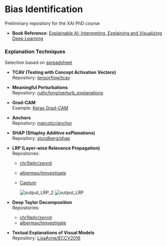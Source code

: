 # Bias Identification

Preliminary repository for the XAI PhD course

- **Book Reference**: [Explainable AI: Interpreting, Explaining and Visualizing Deep Learning](https://link.springer.com/book/10.1007/978-3-031-04083-2)

### Explanation Techniques
Selection based on [spreadsheet](https://docs.google.com/spreadsheets/d/1D41GaAqRkuMvUVMxbuyQux-gFpiGhWhEwc6pWi3HtDI/edit?gid=0#gid=0)

- **TCAV (Testing with Concept Activation Vectors)**  
  Repository: [tensorflow/tcav](https://github.com/tensorflow/tcav)

- **Meaningful Perturbations**  
  Repository: [ruthcfong/perturb_explanations](https://github.com/ruthcfong/perturb_explanations)

- **Grad-CAM**  
  Example: [Keras Grad-CAM](https://keras.io/examples/vision/grad_cam/)

- **Anchors**  
  Repository: [marcotcr/anchor](https://github.com/marcotcr/anchor)

- **SHAP (SHapley Additive exPlanations)**  
  Repository: [slundberg/shap](https://github.com/slundberg/shap)

- **LRP (Layer-wise Relevance Propagation)**  
  Repositories:  
  - [chr5tphr/zennit](https://github.com/chr5tphr/zennit)  
  - [albermax/innvestigate](https://github.com/albermax/innvestigate)
  - [Captum](https://github.com/pytorch/captum)
    
    ![output_LRP_2](https://github.com/user-attachments/assets/73248931-7578-405c-9d06-601d43e3ea19)
    ![output_LRP](https://github.com/user-attachments/assets/abc9ba48-46f8-4f4d-912b-6a8f5ac20379)


- **Deep Taylor Decomposition**  
  Repositories:  
  - [chr5tphr/zennit](https://github.com/chr5tphr/zennit)  
  - [albermax/innvestigate](https://github.com/albermax/innvestigate)

- **Textual Explanations of Visual Models**  
  Repository: [LisaAnne/ECCV2016](https://github.com/LisaAnne/ECCV2016)
